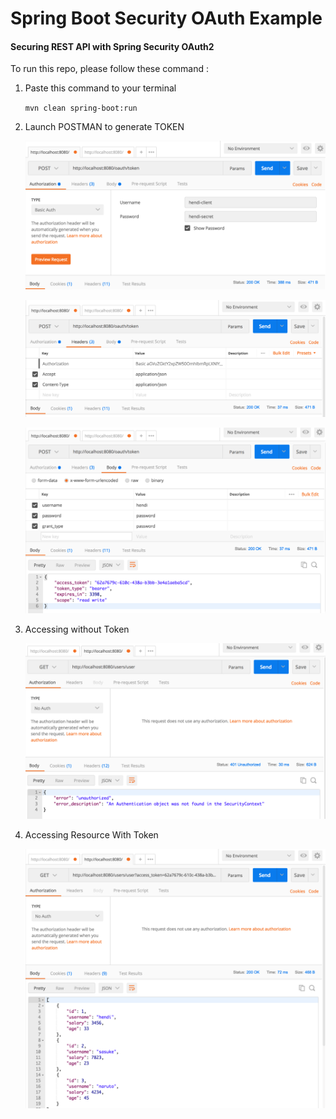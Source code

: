 # Spring Boot Security OAuth Example

#### Securing REST API with Spring Security OAuth2

To run this repo, please follow these command :

1. Paste this command to your terminal

    `mvn clean spring-boot:run`

2. Launch POSTMAN to generate TOKEN

    ![Authorization Tab](img/auth.png "Authorization Tab")

    ![Header Tab](img/header.png "Header Tab")

    ![Body Tab](img/body.png "Body Tab")

3. Accessing without Token

    ![Accessing without Token](img/noauth.png "Accessing without Token")

4. Accessing Resource With Token

    ![Accessing Resource with Token](img/oauth.png "Accessing Resource with Token")
